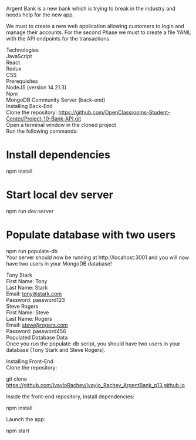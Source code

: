 Argent Bank is a new bank which is trying to break in the industry and needs help for the new app.

We must to create a new web application allowing customers to login and manage their accounts.
For the second Phase we must to create a file YAML with the API endpoints for the transactions.

Technologies                                                                                                                           
JavaScript                                                                                                                             
React                                                                                                                                   
Redux                                                                                                                                   
CSS                                                                                                                                     
Prerequisites                                                                                                                          
NodeJS (version 14.21.3)                                                                                                                
Npm                                                                                                                                     
MongoDB Community Server (back-end)                                                                                                     
Installing Back-End                                                                                                                    
Clone the repository: https://github.com/OpenClassrooms-Student-Center/Project-10-Bank-API.git                                         
Open a terminal window in the cloned project                                                                                            
Run the following commands:                                                                                                             
# Install dependencies                                                                                                                 
npm install                                                                                                                           

# Start local dev server                                                                                                                
npm run dev:server                                                                                                                      

# Populate database with two users                                                                                                     
npm run populate-db                                                                                                                    
Your server should now be running at http://locahost:3001 and you will now have two users in your MongoDB database!                    

Tony Stark                                                                                                                              
First Name: Tony                                                                                                                        
Last Name: Stark                                                                                                                       
Email: tony@stark.com                                                                                                                  
Password: password123                                                                                                                       
Steve Rogers                                                                                                                          
First Name: Steve                                                                                                                       
Last Name: Rogers                                                                                                                      
Email: steve@rogers.com                                                                                                                
Password: password456                                                                                                                       
Populated Database Data                                                                                                                 
Once you run the populate-db script, you should have two users in your database (Tony Stark and Steve Rogers).                          

Installing Front-End                                                                                                                    
Clone the repository:                                                                                                                   

git clone https://github.com/IvayloRachev/Ivaylo_Rachev_ArgentBank_p13.github.io                                                       

Inside the front-end repository, install dependencies:                                                                                  

npm install                                                                                                                            

Launch the app:                                                                                                                         

npm start                                                                                                                              
